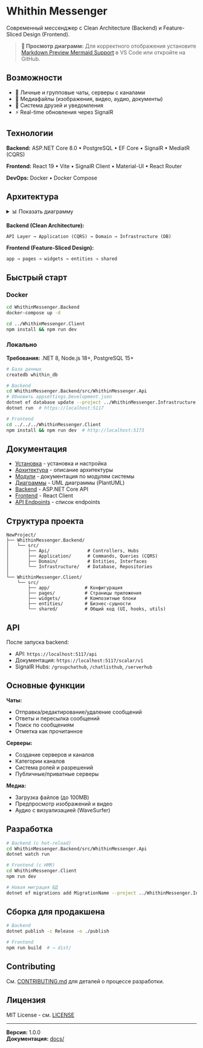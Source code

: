 # Whithin Messenger

Современный мессенджер с Clean Architecture (Backend) и Feature-Sliced Design (Frontend).

> **📌 Просмотр диаграмм:** Для корректного отображения установите [Markdown Preview Mermaid Support](https://marketplace.visualstudio.com/items?itemName=bierner.markdown-mermaid) в VS Code или откройте на GitHub.

## Возможности

- 💬 Личные и групповые чаты, серверы с каналами
- 📁 Медиафайлы (изображения, видео, аудио, документы)
- 👥 Система друзей и уведомления
- ⚡ Real-time обновления через SignalR

## Технологии

**Backend:** ASP.NET Core 8.0 • PostgreSQL • EF Core • SignalR • MediatR (CQRS)

**Frontend:** React 19 • Vite • SignalR Client • Material-UI • React Router

**DevOps:** Docker • Docker Compose

## Архитектура

<details>
<summary>📊 Показать диаграмму</summary>

```mermaid
graph LR
    subgraph Backend[Backend - Clean Architecture]
        API[API Layer] --> App[Application<br/>CQRS]
        App --> Domain[Domain]
        Domain --> Infra[Infrastructure<br/>Database]
    end
    
    subgraph Frontend[Frontend - Feature-Sliced Design]
        app[app] --> pages[pages]
        pages --> widgets[widgets]
        widgets --> entities[entities]
        entities --> shared[shared]
    end
    
    Frontend -.->|HTTP/SignalR| Backend
```

</details>

**Backend (Clean Architecture):**
```
API Layer → Application (CQRS) → Domain → Infrastructure (DB)
```

**Frontend (Feature-Sliced Design):**
```
app → pages → widgets → entities → shared
```

## Быстрый старт

### Docker
```bash
cd WhithinMessenger.Backend
docker-compose up -d

cd ../WhithinMessenger.Client  
npm install && npm run dev
```

### Локально

**Требования:** .NET 8, Node.js 18+, PostgreSQL 15+

```bash
# База данных
createdb whithin_db

# Backend
cd WhithinMessenger.Backend/src/WhithinMessenger.Api
# Обновить appsettings.Development.json
dotnet ef database update --project ../WhithinMessenger.Infrastructure
dotnet run  # https://localhost:5117

# Frontend
cd ../../../WhithinMessenger.Client
npm install && npm run dev  # http://localhost:5173
```

## Документация

- [Установка](./docs/INSTALLATION.md) - установка и настройка
- [Архитектура](./docs/ARCHITECTURE.md) - описание архитектуры
- [Модули](./docs/modules/README.md) - документация по модулям системы
- [Диаграммы](./docs/diagrams/README.md) - UML диаграммы (PlantUML)
- [Backend](./docs/BACKEND.md) - ASP.NET Core API
- [Frontend](./docs/FRONTEND.md) - React Client
- [API Endpoints](./WhithinMessenger.Backend/Endpoints.md) - список endpoints

## Структура проекта

```
NewProject/
├── WhithinMessenger.Backend/
│   └── src/
│       ├── Api/              # Controllers, Hubs
│       ├── Application/      # Commands, Queries (CQRS)
│       ├── Domain/           # Entities, Interfaces
│       └── Infrastructure/   # Database, Repositories
│
└── WhithinMessenger.Client/
    └── src/
        ├── app/             # Конфигурация
        ├── pages/           # Страницы приложения
        ├── widgets/         # Композитные блоки
        ├── entities/        # Бизнес-сущности
        └── shared/          # Общий код (UI, hooks, utils)
```

## API

После запуска backend:
- API: `https://localhost:5117/api`
- Документация: `https://localhost:5117/scalar/v1`
- SignalR Hubs: `/groupchathub`, `/chatlisthub`, `/serverhub`

## Основные функции

**Чаты:**
- Отправка/редактирование/удаление сообщений
- Ответы и пересылка сообщений
- Поиск по сообщениям
- Отметка как прочитанное

**Серверы:**
- Создание серверов и каналов
- Категории каналов
- Система ролей и разрешений
- Публичные/приватные серверы

**Медиа:**
- Загрузка файлов (до 100MB)
- Предпросмотр изображений и видео
- Аудио с визуализацией (WaveSurfer)

## Разработка

```bash
# Backend (с hot-reload)
cd WhithinMessenger.Backend/src/WhithinMessenger.Api
dotnet watch run

# Frontend (с HMR)
cd WhithinMessenger.Client
npm run dev

# Новая миграция БД
dotnet ef migrations add MigrationName --project ../WhithinMessenger.Infrastructure
```

## Сборка для продакшена

```bash
# Backend
dotnet publish -c Release -o ./publish

# Frontend
npm run build  # → dist/
```

## Contributing

См. [CONTRIBUTING.md](./CONTRIBUTING.md) для деталей о процессе разработки.

## Лицензия

MIT License - см. [LICENSE](./LICENSE)

---

**Версия:** 1.0.0  
**Документация:** [docs/](./docs/)
